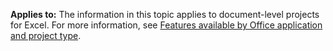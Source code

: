   **Applies to:** The information in this topic applies to document\-level projects for Excel. For more information, see [Features available by Office application and project type](../../vsto/features-available-by-office-application-and-project-type.md).
